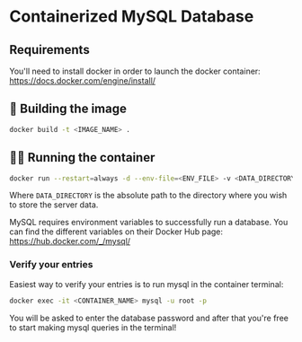 # Containerized MySQL Database

## Requirements

You'll need to install docker in order to launch the docker container: https://docs.docker.com/engine/install/

## 🚚 Building the image

```sh
docker build -t <IMAGE_NAME> .
```

## 🏃‍♂️ Running the container

```sh
docker run --restart=always -d --env-file=<ENV_FILE> -v <DATA_DIRECTORY>:/var/lib/mysql --name <CONTAINER_NAME> <IMAGE_NAME>
```

Where `DATA_DIRECTORY` is the absolute path to the directory where you wish to store the server data.

MySQL requires environment variables to successfully run a database. You can find the different variables on their Docker Hub page: https://hub.docker.com/_/mysql/

### Verify your entries

Easiest way to verify your entries is to run mysql in the container terminal:

```sh
docker exec -it <CONTAINER_NAME> mysql -u root -p
```

You will be asked to enter the database password and after that you're free to start making mysql queries in the terminal!
